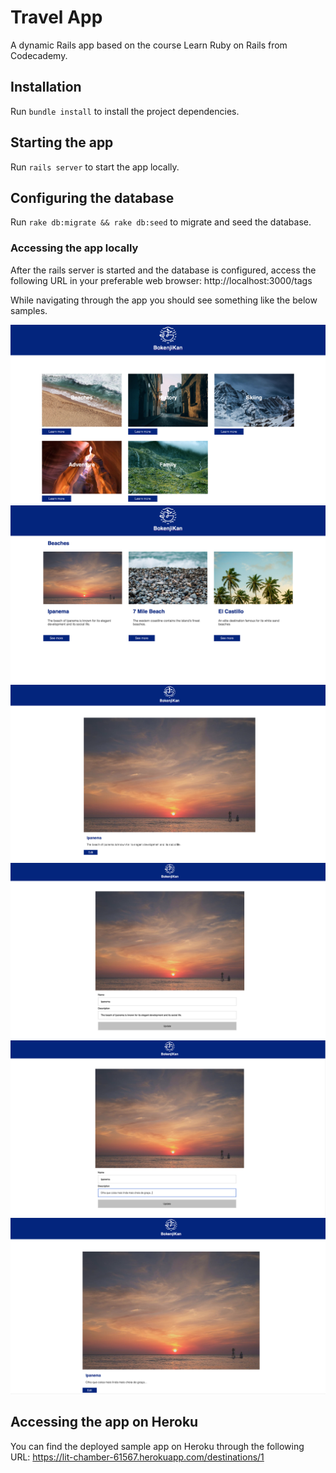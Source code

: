 # Travel App

A dynamic Rails app based on the course Learn Ruby on Rails from Codecademy.

## Installation

Run `bundle install` to install the project dependencies.

## Starting the app

Run `rails server` to start the app locally.

## Configuring the database

Run `rake db:migrate && rake db:seed` to migrate and seed the database.

### Accessing the app locally

After the rails server is started and the database is configured, access the following URL in your preferable web browser: http://localhost:3000/tags

While navigating through the app you should see something like the below samples.

![Travel App Home](./travel-app-home.png)
![Travel App Tag](./travel-app-tag.png)
![Travel App Destination 1](./travel-app-destination-1.png)
![Travel App Destination Edit 1](./travel-app-destination-edit-1.png)
![Travel App Destination Edit 2](./travel-app-destination-edit-2.png)
![Travel App Destination 2](./travel-app-destination-2.png)

## Accessing the app on Heroku

You can find the deployed sample app on Heroku through the following URL: https://lit-chamber-61567.herokuapp.com/destinations/1